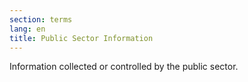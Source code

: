 ```yaml
---
section: terms
lang: en
title: Public Sector Information
---
```


Information collected or controlled by the public sector.
